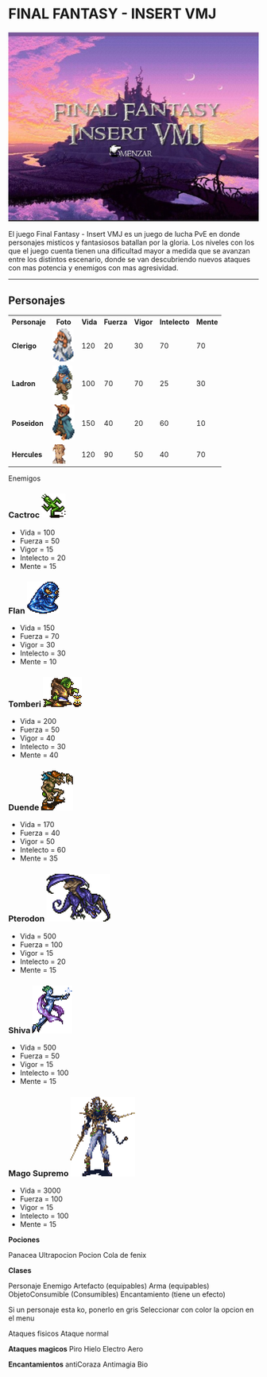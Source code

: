  # FINAL FANTASY - INSERT VMJ
  
  <p align="center">
  <img src="https://github.com/pdepviernestm/2021-objetos-tp-integrador-insert-vmj-mat/blob/main/assets/presentacion/inicioJuego.jpeg"/>
  </p>


El juego Final Fantasy - Insert VMJ es un juego de lucha PvE en donde personajes misticos y fantasiosos batallan por la gloria. Los niveles con los que el juego cuenta tienen una dificultad mayor a medida que se avanzan entre los distintos escenario, donde se van descubriendo nuevos ataques con mas potencia y enemigos con mas agresividad.     
 ***
## Personajes

<table>
 <tr>
    <th>Personaje</th>
    <th>Foto</th>
    <th>Vida</th>
    <th>Fuerza</th>
   <th>Vigor</th>
   <th>Intelecto</th>
   <th>Mente</th>
  </tr>
  <tr>
    <td><b>Clerigo</b></td>
    <td><img src="../assets/personajes/WhiteMage2F-SW.gif"/></td>
    <td>120</td>
    <td>20</td>
    <td>30</td>
    <td>70</td>
    <td>70</td>
  </tr>
  <tr>
    <td><b>Ladron</b></td>
    <td><img src="../assets/personajes/Thief2M-SW.gif"/></td>
    <td>100</td>
    <td>70</td>
    <td>70</td>
    <td>25</td>
    <td>30</td>
  </tr>
  <tr>
    <td><b>Poseidon</b></td>
    <td><img src="../assets/personajes/Summoner2M-SW.gif"/></td>
    <td>150</td>
    <td>40</td>
    <td>20</td>
    <td>60</td>
    <td>10</td>
  </tr>
  <tr>
    <td><b>Hercules</b></td>
    <td><img src="../assets/personajes/Knight3M.gif"/></td>
    <td>120</td>
    <td>90</td>
    <td>50</td>
    <td>40</td>
    <td>70</td>
  </tr>
</table 

  
 ## Enemigos 

### Cactroc ![Cactroc](../assets/enemigos/Cactrot.gif)
* Vida = 100
*	Fuerza = 50 
*	Vigor = 15 
*	Intelecto = 20 
*	Mente = 15

### Flan ![Flan](../assets/enemigos/Flan.gif)
* Vida = 150
*	Fuerza = 70 
*	Vigor = 30 
*	Intelecto = 30 
*	Mente = 10

### Tomberi ![Tomberi](../assets/enemigos/Tonberry.gif)
* Vida = 200
*	Fuerza = 50 
*	Vigor = 40 
*	Intelecto = 30 
*	Mente = 40

### Duende ![Duende](../assets/enemigos/Goblin2.gif)
* Vida = 170
*	Fuerza = 40 
*	Vigor = 50 
*	Intelecto = 60 
*	Mente = 35


### Pterodon ![Dragon](../assets/enemigos/Pterodon.gif)
* Vida = 500
*	Fuerza = 100 
*	Vigor = 15 
*	Intelecto = 20 
*	Mente = 15

### Shiva ![Shiva](../assets/enemigos/12-Shiva.gif)
* Vida = 500
*	Fuerza = 50 
*	Vigor = 15 
*	Intelecto = 100 
*	Mente = 15

### Mago Supremo ![jefe](../assets/enemigos/32-Mage-Master.gif)
* Vida = 3000
*	Fuerza = 100 
*	Vigor = 15 
*	Intelecto = 100 
*	Mente = 15

**Pociones**

Panacea
Ultrapocion
Pocion
Cola de fenix

**Clases** 

Personaje
Enemigo
Artefacto (equipables)
Arma (equipables)
ObjetoConsumible (Consumibles)
Encantamiento (tiene un efecto)


Si un personaje esta ko, ponerlo en gris
Seleccionar con color la opcion en el menu

Ataques fisicos
Ataque normal

**Ataques magicos**
Piro
Hielo
Electro
Aero

**Encantamientos**
antiCoraza
Antimagia
Bio


